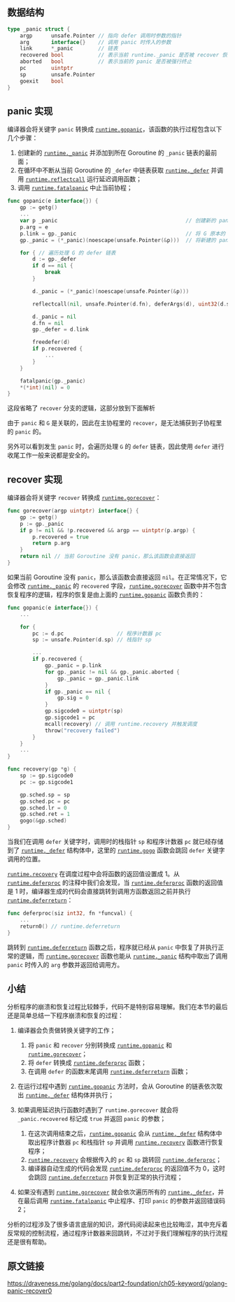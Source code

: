 ## 数据结构

```go
type _panic struct {
	argp      unsafe.Pointer // 指向 defer 调用时参数的指针
	arg       interface{}    // 调用 panic 时传入的参数
	link      *_panic        // 链表
	recovered bool           // 表示当前 runtime._panic 是否被 recover 恢复
	aborted   bool           // 表示当前的 panic 是否被强行终止
	pc        uintptr
	sp        unsafe.Pointer
	goexit    bool
}
```





## panic 实现

编译器会将关键字 `panic` 转换成 [`runtime.gopanic`](https://draveness.me/golang/tree/runtime.gopanic)，该函数的执行过程包含以下几个步骤：

1. 创建新的 [`runtime._panic`](https://draveness.me/golang/tree/runtime._panic) 并添加到所在 Goroutine 的 `_panic` 链表的最前面；
2. 在循环中不断从当前 Goroutine 的 `_defer` 中链表获取 [`runtime._defer`](https://draveness.me/golang/tree/runtime._defer) 并调用 [`runtime.reflectcall`](https://draveness.me/golang/tree/runtime.reflectcall) 运行延迟调用函数；
3. 调用 [`runtime.fatalpanic`](https://draveness.me/golang/tree/runtime.fatalpanic) 中止当前协程；

```go
func gopanic(e interface{}) {
	gp := getg()
	...
	var p _panic                                         // 创建新的 panic
	p.arg = e
	p.link = gp._panic                                   // 将 G 原本的 panic链表 挂到新建的 panic 后面
	gp._panic = (*_panic)(noescape(unsafe.Pointer(&p)))  // 将新建的 panic 链表挂到 G 上

	for { // 遍历处理 G 的 defer 链表
		d := gp._defer
		if d == nil {
			break
		}

		d._panic = (*_panic)(noescape(unsafe.Pointer(&p)))

		reflectcall(nil, unsafe.Pointer(d.fn), deferArgs(d), uint32(d.siz), uint32(d.siz)) // 执行 defer 里的函数 d.fn

		d._panic = nil
		d.fn = nil
		gp._defer = d.link

		freedefer(d)
		if p.recovered {
			...
		}
	}

	fatalpanic(gp._panic)
	*(*int)(nil) = 0
}
```

这段省略了 `recover` 分支的逻辑，这部分放到下面解析

由于 `panic` 和 `G` 是关联的，因此在主协程里的 `recover`，是无法捕获到子协程里的 `panic` 的。

另外可以看到发生 `panic` 时，会遍历处理 `G` 的 `defer` 链表，因此使用 `defer` 进行收尾工作一般来说都是安全的。





## recover 实现

编译器会将关键字 `recover` 转换成 [`runtime.gorecover`](https://draveness.me/golang/tree/runtime.gorecover)：

```go
func gorecover(argp uintptr) interface{} {
	gp := getg()
	p := gp._panic
	if p != nil && !p.recovered && argp == uintptr(p.argp) {
		p.recovered = true
		return p.arg
	}
	return nil // 当前 Goroutine 没有 panic，那么该函数会直接返回
}
```

如果当前 Goroutine 没有 `panic`，那么该函数会直接返回 `nil`。在正常情况下，它会修改 [`runtime._panic`](https://draveness.me/golang/tree/runtime._panic) 的 `recovered` 字段，[`runtime.gorecover`](https://draveness.me/golang/tree/runtime.gorecover) 函数中并不包含恢复程序的逻辑，程序的恢复是由上面的 [`runtime.gopanic`](https://draveness.me/golang/tree/runtime.gopanic) 函数负责的：

```go
func gopanic(e interface{}) {
	...

	for {
		pc := d.pc                 // 程序计数器 pc
		sp := unsafe.Pointer(d.sp) // 栈指针 sp 

		...
		if p.recovered {
			gp._panic = p.link
			for gp._panic != nil && gp._panic.aborted {
				gp._panic = gp._panic.link
			}
			if gp._panic == nil {
				gp.sig = 0
			}
			gp.sigcode0 = uintptr(sp)
			gp.sigcode1 = pc
			mcall(recovery) // 调用 runtime.recovery 并触发调度
			throw("recovery failed")
		}
	}
	...
}

func recovery(gp *g) {
	sp := gp.sigcode0
	pc := gp.sigcode1

	gp.sched.sp = sp
	gp.sched.pc = pc
	gp.sched.lr = 0
	gp.sched.ret = 1
	gogo(&gp.sched)
}
```

当我们在调用 `defer` 关键字时，调用时的栈指针 `sp` 和程序计数器 `pc` 就已经存储到了 [`runtime._defer`](https://draveness.me/golang/tree/runtime._defer) 结构体中，这里的 [`runtime.gogo`](https://draveness.me/golang/tree/runtime.gogo) 函数会跳回 `defer` 关键字调用的位置。

[`runtime.recovery`](https://draveness.me/golang/tree/runtime.recovery) 在调度过程中会将函数的返回值设置成 1。从 [`runtime.deferproc`](https://draveness.me/golang/tree/runtime.deferproc) 的注释中我们会发现，当 [`runtime.deferproc`](https://draveness.me/golang/tree/runtime.deferproc) 函数的返回值是 1 时，编译器生成的代码会直接跳转到调用方函数返回之前并执行 [`runtime.deferreturn`](https://draveness.me/golang/tree/runtime.deferreturn)：

```go
func deferproc(siz int32, fn *funcval) {
	...
	return0() // runtime.deferreturn
}
```

跳转到 [`runtime.deferreturn`](https://draveness.me/golang/tree/runtime.deferreturn) 函数之后，程序就已经从 `panic` 中恢复了并执行正常的逻辑，而 [`runtime.gorecover`](https://draveness.me/golang/tree/runtime.gorecover) 函数也能从 [`runtime._panic`](https://draveness.me/golang/tree/runtime._panic) 结构中取出了调用 `panic` 时传入的 `arg` 参数并返回给调用方。





## 小结

分析程序的崩溃和恢复过程比较棘手，代码不是特别容易理解。我们在本节的最后还是简单总结一下程序崩溃和恢复的过程：

1. 编译器会负责做转换关键字的工作；

   1. 将 `panic` 和 `recover` 分别转换成 [`runtime.gopanic`](https://draveness.me/golang/tree/runtime.gopanic) 和 [`runtime.gorecover`](https://draveness.me/golang/tree/runtime.gorecover)；
   2. 将 `defer` 转换成 [`runtime.deferproc`](https://draveness.me/golang/tree/runtime.deferproc) 函数；
   3. 在调用 `defer` 的函数末尾调用 [`runtime.deferreturn`](https://draveness.me/golang/tree/runtime.deferreturn) 函数；

2. 在运行过程中遇到 [`runtime.gopanic`](https://draveness.me/golang/tree/runtime.gopanic) 方法时，会从 Goroutine 的链表依次取出 [`runtime._defer`](https://draveness.me/golang/tree/runtime._defer) 结构体并执行；

3. 如果调用延迟执行函数时遇到了 `runtime.gorecover` 就会将`_panic.recovered` 标记成 `true` 并返回 `panic` 的参数；

   1. 在这次调用结束之后，[`runtime.gopanic`](https://draveness.me/golang/tree/runtime.gopanic) 会从 [`runtime._defer`](https://draveness.me/golang/tree/runtime._defer) 结构体中取出程序计数器 `pc` 和栈指针 `sp` 并调用 [`runtime.recovery`](https://draveness.me/golang/tree/runtime.recovery) 函数进行恢复程序；
   2. [`runtime.recovery`](https://draveness.me/golang/tree/runtime.recovery) 会根据传入的 `pc` 和 `sp` 跳转回 [`runtime.deferproc`](https://draveness.me/golang/tree/runtime.deferproc)；
   3. 编译器自动生成的代码会发现 [`runtime.deferproc`](https://draveness.me/golang/tree/runtime.deferproc) 的返回值不为 0，这时会跳回 [`runtime.deferreturn`](https://draveness.me/golang/tree/runtime.deferreturn) 并恢复到正常的执行流程；

4. 如果没有遇到 [`runtime.gorecover`](https://draveness.me/golang/tree/runtime.gorecover) 就会依次遍历所有的 [`runtime._defer`](https://draveness.me/golang/tree/runtime._defer)，并在最后调用 [`runtime.fatalpanic`](https://draveness.me/golang/tree/runtime.fatalpanic) 中止程序、打印 `panic` 的参数并返回错误码 2；

分析的过程涉及了很多语言底层的知识，源代码阅读起来也比较晦涩，其中充斥着反常规的控制流程，通过程序计数器来回跳转，不过对于我们理解程序的执行流程还是很有帮助。



## 原文链接

https://draveness.me/golang/docs/part2-foundation/ch05-keyword/golang-panic-recover0
